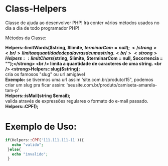 # Class-Helpers
Classe de ajuda ao desenvolver PHP! 
Irá conter vários métodos usados no dia a dia de todo programador PHP!

Métodos da Classe:

<strong>Helpers::limitWords($string, $limite, $terminarCom = null);</strong>
<br />
limita a quantidade de palavras de uma string.
<br />
<strong>Helpers::limitChars($string, $limite, $terminarCom = null, $ocorrencia = "");</strong>
<br />
limita a quantidade de caracteres de uma string.
<br />
<strong>Helpers::slug($string);</strong>
<br />
cria os famosos "slug" ou url amigável
<br />
<strong>Exemplo:</strong> se tivermos uma url assim 'site.com.br/produto/15", podemos criar um slug pra ficar assim: 'seusite.com.br/produto/camiseta-amarela-tam-p'
<br />
<strong>Helpers::isMail(string $email);</strong>
<br />
valida através de expressões regulares o formato do e-mail passado.
<br>
<strong>Helpers::CPF();</strong>
<br/>
# Exemplo de Uso:  

```php
if(Helpers::CPF('111.111.111-11')){
   echo "valido";
 }else{
   echo "invalido";
 }
```        

